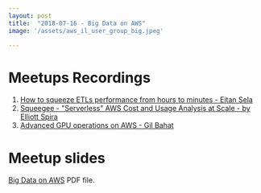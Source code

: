 ```yaml
---
layout: post
title:  "2018-07-16 - Big Data on AWS"
image: '/assets/aws_il_user_group_big.jpeg'

---
```


# Meetups Recordings

1. [How to squeeze ETLs performance from hours to minutes - Eitan Sela](https://www.youtube.com/watch?v=oCO92VTTjB8&t=174s)
2. [Squeegee - "Serverless" AWS Cost and Usage Analysis at Scale - by Elliott Spira](https://www.youtube.com/watch?v=ncaN9wFt4Fc)
3. [Advanced GPU operations on AWS - Gil Bahat](https://www.youtube.com/watch?v=KViIsIa2ny4)
 
# Meetup slides

[Big Data on AWS](/assets/slides/Big_Data_on_AWS.pdf) PDF file.